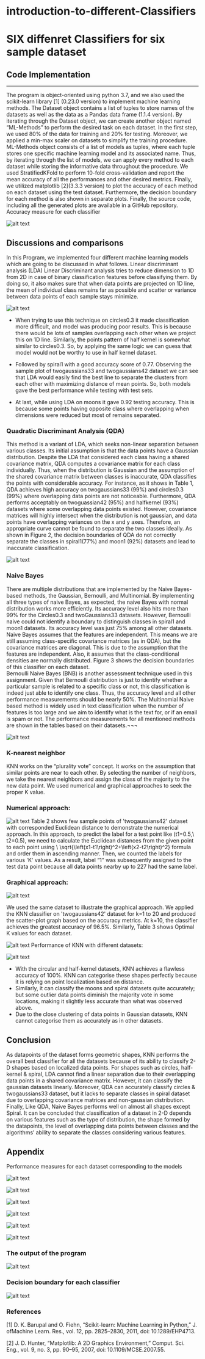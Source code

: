 # introduction-to-different-Classifiers
# SIX diffenret Classifiers for six sample dataset


## Code Implementation 
---
The program is object-oriented using python 3.7, and we also used the scikit-learn library [1] (0.23.0 version) to implement machine learning methods. The Dataset object contains a list of tuples to store names of the datasets as well as the data as a Pandas data frame (1.1.4 version). By iterating through the Dataset object, we can create another object named “ML-Methods” to perform the desired task on each dataset. In the first step, we used 80% of the data for training and 20% for testing. Moreover, we applied a min-max scaler on datasets to simplify the training procedure. ML-Methods object consists of a list of models as tuples, where each tuple stores one specific machine learning model and its associated name. Thus, by iterating through the list of models, we can apply every method to each dataset while storing the informative data throughout the procedure. We used StratifiedKFold to perform 10-fold cross-validation and report the mean accuracy of all the performances and other desired metrics. Finally, we utilized matplotlib [2](3.3.3 version) to plot the accuracy of each method on each dataset using the test dataset. Furthermore, the decision boundary for each method is also shown in separate plots. Finally, the source code, including all the generated plots are available in a GitHub repository.
Accuracy measure for each classifier


![alt text](./readme%20images/table%201.png)

## Discussions and comparisons

In this Program, we implemented four different machine learning models which are going to be discussed in what follows.
Linear discriminant analysis (LDA)
Linear Discriminant analysis tries to reduce dimension to 1D from 2D in case of binary classification features before classifying them. By doing so, it also makes sure that when data points are projected on 1D line, the mean of individual class remains far as possible and scatter or variance between data points of each sample stays minimize.


![alt text](./readme%20images/figure%201.png)

- When trying to use this technique on circles0.3 it made classification more difficult, and model was producing poor results. This is because there would be lots of samples overlapping each other when we project this on 1D line. Similarly, the points pattern of half kernel is somewhat similar to circles0.3. So, by applying the same logic we can guess that model would not be worthy to use in half kernel dataset. 

- Followed by spiral1 with a good accuracy score of 0.77. Observing the sample plot of twogaussians33 and twogaussians42 dataset we can see that LDA would easily find the best line to separate the clusters from each other with maximizing distance of mean points. So, both models gave the best performance while testing with test sets. 

- At last, while using LDA on moons it gave 0.92 testing accuracy. This is because some points having opposite class where overlapping when dimensions were reduced but most of remains separated. 
### Quadratic Discriminant Analysis (QDA)

This method is a variant of LDA, which seeks non-linear separation between various classes. Its initial assumption is that the data points have a Gaussian distribution. Despite the LDA that considered each class having a shared covariance matrix, QDA computes a covariance matrix for each class individually. Thus, when the distribution is Gaussian and the assumption of the shared covariance matrix between classes is inaccurate, QDA classifies the points with considerable accuracy. For instance, as it shows in Table 1, QDA achieves high accuracy on twogaussians33 (99%) and circles0.3 (99%) where overlapping data points are not noticeable. Furthermore, QDA performs acceptably on twoguassian42 (95%) and halfkernel (93%) datasets where some overlapping data points existed. However, covariance matrices will highly intersect when the distribution is not gaussian, and data points have overlapping variances on the x and y axes. Therefore, an appropriate curve cannot be found to separate the two classes ideally. As shown in Figure 2, the decision boundaries of QDA do not correctly separate the classes in spiral1(77%) and moon1 (92%) datasets and lead to inaccurate classification.
      

![alt text](./readme%20images/figure%202.png)

### Naive Bayes
There are multiple distributions that are implemented by the Naive Bayes-based methods, the Gaussian, Bernoulli, and Multinomial. By implementing all three types of naive Bayes, as expected, the naive Bayes with normal distribution works more efficiently. Its accuracy level also hits more than 99% for the Circles0.3 and twoGaussians33 datasets. However, Bernoulli naive could not identify a boundary to distinguish classes in spiral1 and moon1 datasets. Its accuracy level was just 75% among all other datasets. 
Naive Bayes assumes that the features are independent. This means we are still assuming class-specific covariance matrices (as in QDA), but the covariance matrices are diagonal. This is due to the assumption that the features are independent. Also, it assumes that the class-conditional densities are normally distributed. Figure 3 shows the decision boundaries of this classifier on each dataset.  
Bernoulli Naive Bayes (BNB) is another assessment technique used in this assignment. Given that Bernoulli distribution is just to identify whether a particular sample is related to a specific class or not, this classification is indeed just able to identify one class. Thus, the accuracy level and all other performance measurements should be nearly 50%.
The Multinomial Naive based method is widely used in text classification when the number of features is too large and we aim to identify what is the text for, or if an email is spam or not. The performance measurements for all mentioned methods are shown in the tables based on their datasets.¬¬¬
      
![alt text](./readme%20images/figure%203.png)

### K-nearest neighbor
KNN works on the “plurality vote” concept. It works on the assumption that similar points are near to each other. By selecting the number of neighbors, we take the nearest neighbors and assign the class of the majority to the new data point. We used numerical and graphical approaches to seek the proper K value.
### Numerical approach:
![alt text](./readme%20images/table%202.png)
Table 2 shows few sample points of 'twogaussians42' dataset with corresponded Euclidean distance to demonstrate the numerical approach. In this approach, to predict the label for a test point like (t1=0.5,\ t2=0.5), we need to calculate the Euclidean distances from the given point to each point using \ \sqrt{\left(x1-t1\right)^2+\left(x2-t2\right)^2} formula and order them in ascending manner. Then, we counted the labels for various 'K' values. As a result, label “1” was subsequently assigned to the test data point because all data points nearby up to 227 had the same label.

### Graphical approach:
 
![alt text](./readme%20images/figure%204.png)

We used the same dataset to illustrate the graphical approach. We applied the KNN classifier on 'twogaussians42' dataset for k=1 to 20 and produced the scatter-plot graph based on the accuracy metrics. At k=10, the classifier achieves the greatest accuracy of 96.5%. Similarly, Table 3 shows Optimal K values for each dataset.

![alt text](./readme%20images/table%203.png)
Performance of KNN with different datasets:

      
![alt text](./readme%20images/figure%205.png)

- With the circular and half-kernel datasets, KNN achieves a flawless accuracy of 100%. KNN can categorise these shapes perfectly because it is relying on point localization based on distance.
- Similarly, it can classify the moons and spiral datasets quite accurately; but some outlier data points diminish the majority vote in some locations, making it slightly less accurate than what was observed above.
- Due to the close clustering of data points in Gaussian datasets, KNN cannot categorise them as accurately as in other datasets.

## Conclusion
As datapoints of the dataset forms geometric shapes, KNN performs the overall best classifier for all the datasets because of its ability to classify 2-D shapes based on localized data points. For shapes such as circles, half-kernel & spiral, LDA cannot find a linear separation due to their overlapping data points in a shared covariance matrix. However, it can classify the gaussian datasets linearly. Moreover, QDA can accurately classify circles & twogaussians33 dataset, but it lacks to separate classes in spiral dataset due to overlapping covariance matrices and non-gaussian distribution. Finally, Like QDA, Naive Bayes performs well on almost all shapes except Spiral. 
It can be concluded that classification of a dataset in 2-D depends on various features such as the type of distribution, the shape formed by the datapoints, the level of overlapping data points between classes and the algorithms’ ability to separate the classes considering various features.
 
## Appendix

Performance measures for each dataset corresponding to the models

 
![alt text](./readme%20images/table%2044.png)


 
![alt text](./readme%20images/table%2055.png)


 
![alt text](./readme%20images/table%2066.png)


 
![alt text](./readme%20images/table%2077.png)


 
![alt text](./readme%20images/table%2088.png)


 
![alt text](./readme%20images/table%2099.png)


### The output of the program

 
![alt text](./readme%20images/figure%206.png)
 
### Decision boundary for each classifier

 
![alt text](./readme%20images/figure%207.png)


### References

[1]	D. K. Barupal and O. Fiehn, “Scikit-learn: Machine Learning in Python,” J. ofMachine Learn. Res., vol. 12, pp. 2825–2830, 2011, doi: 10.1289/EHP4713.

[2]	J. D. Hunter, “Matplotlib: A 2D Graphics Environment,” Comput. Sci. Eng., vol. 9, no. 3, pp. 90–95, 2007, doi: 10.1109/MCSE.2007.55.

